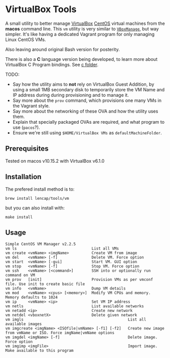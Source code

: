 # VirtualBox Tools
A small utility to better manage [VirtualBox](https://www.virtualbox.org/) [CentOS](https://www.centos.org/) virtual machines from the __macos__ command line. This `vm` utility is very similar to [`VBoxManage`](https://www.virtualbox.org/manual/ch08.html), but way simpler. It's like having a dedicated Vagrant program for only managing Linux CentOS VMs.

Also leaving around original Bash version for posterity.

There is also a __C__ language version being developed, to learn more about VirtualBox C Program bindings. See [c folder](https://github.com/lencap/vboxtools/tree/master/c).

TODO:
* Say how the utility aims to __not__ rely on VirtualBox Guest Addition, by using a small 1MB secondary disk to temporarily store the VM Name and IP address during during provisioning and to manage it.
* Say more about the `prov` command, which provisions one many VMs in the Vagrant style.
* Say more about the networking of these OVA and how the utility uses them.
* Explain that specially packaged OVAs are required, and what program to use (`pacos`?).
* Ensure we're still using `$HOME/VirtualBox VMs` as `defaultMachineFolder`.

## Prerequisites
Tested on macos v10.15.2 with VirtualBox v6.1.0

## Installation
The prefered install method is to:

`brew install lencap/tools/vm`

but you can also install with:

`make install`

## Usage
```
Simple CentOS VM Manager v2.2.5
vm ls                                 List all VMs
vm create <vmName> <imgName>          Create VM from image
vm del    <vmName> [-f]               Delete VM. Force option
vm start  <vmName> [-gui]             Start VM. GUI option
vm stop   <vmName> [-f]               Stop VM. Force option
vm ssh    <vmName> [<command>]        SSH into or optionally run command on VM
vm prov   [init]                      Provision VMs as per vmconf file. Use init to create basic file
vm info   <vmName>                    Dump VM details
vm mod    <vmName> <cpus> [<memory>]  Modify VM CPUs and memory. Memory defaults to 1024
vm ip     <vmName> <ip>               Set VM IP address
vm netls                              List available networks
vm netadd <ip>                        Create new network
vm netdel <vboxnetX>                  Delete given network
vm imgls                                              List all available images
vm imgcreate <imgName> <ISOfile|vmName> [-f1] [-f2]   Create new image from vmName or ISO. Force imgName|vmName options
vm imgdel <imgName> [-f]                              Delete image. Force option
vm imgimp <imgFile>                                   Import image. Make available to this program
```
